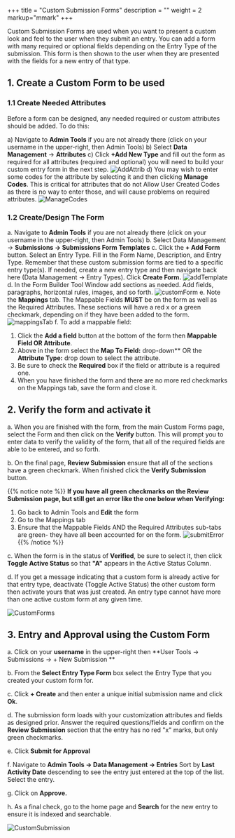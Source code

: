 +++
title = "Custom Submission Forms"
description = ""
weight = 2
markup="mmark"
+++

Custom Submission Forms are used when you want to present a custom look and feel to the user when they submit an entry.  You can add a form with many required or optional fields depending on the Entry Type of the submission.  This form is then shown to the user when they are presented with the fields for a new entry of that type.

## 1. Create a Custom Form to be used

### 1.1 Create Needed Attributes

Before a form can be designed, any needed required or custom attributes should be added.  To do this:

a)  Navigate to **Admin Tools** if you are not already there (click on your username in the upper-right, then Admin Tools) 
b)  Select **Data Management** &rarr; **Attributes**
c)  Click **+Add New Type** and fill out the form as required for all attributes (required and optional) you will need to build your custom entry form in the next step.
![AddAttrib](/images/AppAdmin/AddAttrib.JPG)
d)  You may wish to enter some codes for the attribute by selecting it and then clicking **Manage Codes**.  This is critical for attributes that do not Allow User Created Codes as there is no way to enter those, and will cause problems on required attributes. 
![ManageCodes](/images/AppAdmin/ManageCodes.JPG)

### 1.2  Create/Design The Form

a.  Navigate to **Admin Tools** if you are not already there (click on your username in the upper-right, then Admin Tools) 
b.  Select Data Management &rarr; **Submissions &rarr; Submissions Form Templates**
c.  Click the **+ Add Form** button.  Select an Entry Type.  Fill in the Form Name, Description, and Entry Type.  Remember that these custom submission forms are tied to a specific entry type(s).  If needed, create a new entry type and then navigate back here (Data Management &rarr; Entry Types).  Click **Create Form.**
![addTemplate](/images/AppAdmin/addTemplate.JPG)
d.  In the Form Builder Tool Window add sections as needed.  Add fields, paragraphs, horizontal rules, images, and so forth. 
![customForm](/images/AppAdmin/customForm.JPG)
e.  Note the **Mappings** tab.  The Mappable Fields **MUST** be on the form as well as the Required Attributes.  These sections will have a red x or a green checkmark, depending on if they have been added to the form. 
![mappingsTab](/images/AppAdmin/mappingsTab.JPG)
f.  To add a mappable field:
  1. Click the **Add a field** button at the bottom of the form then **Mappable Field OR Attribute**.  
  2. Above in the form select the **Map To Field:** drop-down** OR the **Attribute Type:** drop down to select the attribute.  
  3. Be sure to check the **Required** box if the field or attribute is a required one.
  4. When you have finished the form and there are no more red checkmarks on the Mappings tab, save the form and close it.

## 2. Verify the form and activate it

a.  When you are finished with the form, from the main Custom Forms page, select the Form and then click on the **Verify** button.  This will prompt you to enter data to verify the validity of the form, that all of the required fields are able to be entered, and so forth.  

b.  On the final page, **Review Submission** ensure that all of the sections have a green checkmark.  When finished click the **Verify Submission** button.

{{% notice note %}}
**If you have all green checkmarks on the Review Submission page, but still get an error like the one below when Verifying:**
1.  Go back to Admin Tools and **Edit** the form
2.  Go to the Mappings tab 
3.  Ensure that the Mappable Fields AND the Required Attributes sub-tabs are green- they have all been accounted for on the form.
![submitError](/images/AppAdmin/submitError.JPG)
{{% /notice %}}

c.  When the form is in the status of **Verified**, be sure to select it, then click **Toggle Active Status** so that **"A"** appears in the Active Status Column.

d.  If you get a message indicating that a custom form is already active for that entry type, deactivate (Toggle Active Status) the other custom form then activate yours that was just created.  An entry type cannot have more than one active custom form at any given time.

![CustomForms](/images/AppAdmin/CustomForms.JPG)

 
## 3. Entry and Approval using the Custom Form

a.  Click on your **username** in the upper-right then **User Tools &rarr; Submissions &rarr; + New Submission **

b.  From the **Select Entry Type Form** box select the Entry Type that you created your custom form for.  

c.  Click **+ Create** and then enter a unique initial submission name and click **Ok**.

d.  The submission form loads with your customization attributes and fields as designed prior.  Answer the required questions/fields and confirm on the **Review Submission** section that the entry has no red "x" marks, but only green checkmarks.  

e.  Click **Submit for Approval**

f.  Navigate to **Admin Tools &rarr; Data Management &rarr; Entries**  Sort by **Last Activity Date** descending to see the entry just entered at the top of the list.  Select the entry.

g.  Click on **Approve.**

h.  As a final check, go to the home page and **Search** for the new entry to ensure it is indexed and searchable.

![CustomSubmission](/images/AppAdmin/CustomSubmission.JPG)
